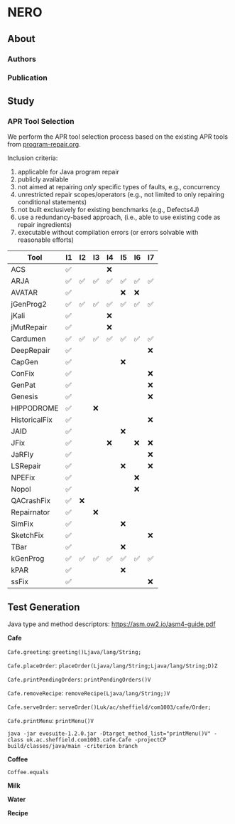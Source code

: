 # NERO

## About

### Authors

### Publication

## Study

### APR Tool Selection

We perform the APR tool selection process based on the existing APR tools from [program-repair.org](https://program-repair.org/tools.html).

Inclusion criteria:

1. applicable for Java program repair
2. publicly available
3. not aimed at repairing *only* specific types of faults, e.g., concurrency
4. unrestricted repair scopes/operators (e.g., not limited to only repairing conditional statements)
5. not built exclusively for existing benchmarks (e.g., Defects4J)
6. use a redundancy-based approach, (i.e., able to use existing code as repair ingredients)
7. executable without compilation errors (or errors solvable with reasonable efforts)

| Tool          | I1   | I2   | I3   | I4   | I5   | I6   | I7   |
| ------------- | ---- | ---- | ---- | ---- | ---- | ---- | ---- |
| ACS           | ✅    |      |      | ❌    |      |      |      |
| ARJA          | ✅    | ✅    | ✅    | ✅    | ✅    | ✅    | ✅    |
| AVATAR        | ✅    |      |      |      | ❌    | ❌    |      |
| jGenProg2     | ✅    | ✅    | ✅    | ✅    | ✅    | ✅    | ✅    |
| jKali         | ✅    |      |      | ❌    |      |      |      |
| jMutRepair    | ✅    |      |      | ❌    |      |      |      |
| Cardumen      | ✅    | ✅    | ✅    | ✅    | ✅    | ✅    | ✅    |
| DeepRepair    | ✅    |      |      |      |      |      | ❌    |
| CapGen        | ✅    |      |      |      | ❌    |      |      |
| ConFix        | ✅    |      |      |      |      |      | ❌    |
| GenPat        | ✅    |      |      |      |      |      | ❌    |
| Genesis       | ✅    |      |      |      |      |      | ❌    |
| HIPPODROME    | ✅    |      | ❌    |      |      |      |      |
| HistoricalFix | ✅    |      |      |      |      |      | ❌    |
| JAID          | ✅    |      |      |      | ❌    |      |      |
| JFix          | ✅    |      |      | ❌    |      | ❌    | ❌    |
| JaRFly        | ✅    |      |      |      |      |      | ❌    |
| LSRepair      | ✅    |      |      |      | ❌    |      | ❌    |
| NPEFix        | ✅    |      |      |      |      | ❌    |      |
| Nopol         | ✅    |      |      |      |      | ❌    |      |
| QACrashFix    | ✅    | ❌    |      |      |      |      |      |
| Repairnator   | ✅    |      | ❌    |      |      |      |      |
| SimFix        | ✅    |      |      |      | ❌    |      |      |
| SketchFix     | ✅    |      |      |      |      |      | ❌    |
| TBar          | ✅    |      |      |      | ❌    |      |      |
| kGenProg      | ✅    | ✅    | ✅    | ✅    | ✅    | ✅    | ✅    |
| kPAR          | ✅    |      |      |      | ❌    |      |      |
| ssFix         | ✅    |      |      |      |      |      | ❌    |

## Test Generation

Java type and method descriptors: https://asm.ow2.io/asm4-guide.pdf

**Cafe**

`Cafe.greeting`: `greeting()Ljava/lang/String;`

`Cafe.placeOrder`: `placeOrder(Ljava/lang/String;Ljava/lang/String;D)Z`

`Cafe.printPendingOrders`: `printPendingOrders()V`

`Cafe.removeRecipe`: `removeRecipe(Ljava/lang/String;)V`

`Cafe.serveOrder`: `serveOrder()Luk/ac/sheffield/com1003/cafe/Order;`

`Cafe.printMenu`: `printMenu()V`

```
java -jar evosuite-1.2.0.jar -Dtarget_method_list="printMenu()V" -class uk.ac.sheffield.com1003.cafe.Cafe -projectCP build/classes/java/main -criterion branch
```

**Coffee**

`Coffee.equals`

**Milk**

**Water**

**Recipe**

